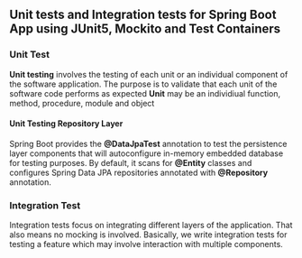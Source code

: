 ## Unit tests and Integration tests for Spring Boot App using JUnit5, Mockito and Test Containers

### Unit Test
**Unit testing** involves the testing of each unit or an individual component of the software application.
The purpose is to validate that each unit of the software code performs as expected
**Unit** may be an individiual function, method, procedure, module and object

#### Unit Testing Repository Layer
Spring Boot provides the **@DataJpaTest** annotation to test the persistence layer components that will autoconfigure in-memory embedded database for testing purposes.
By default, it scans for **@Entity** classes and configures Spring Data JPA repositories annotated with **@Repository** annotation.

### Integration Test
Integration tests focus on integrating different layers of the application. That also means no mocking is involved.
Basically, we write integration tests for testing a feature which may involve interaction with multiple components. 
